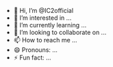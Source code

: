 - 👋 Hi, I’m @IC2official
- 👀 I’m interested in ...
- 🌱 I’m currently learning ...
- 💞️ I’m looking to collaborate on ...
- 📫 How to reach me ...
- 😄 Pronouns: ...
- ⚡ Fun fact: ...

<!---
IC2official/IC2official is a ✨ special ✨ repository because its `README.md` (this file) appears on your GitHub profile.
You can click the Preview link to take a look at your changes.
--->
